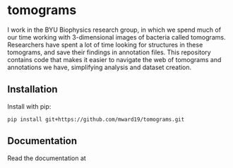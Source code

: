 # tomograms
I work in the BYU Biophysics research group, 
in which we spend much of our time working with 3-dimensional images of bacteria called tomograms. 
Researchers have spent a lot of time looking for structures in these tomograms, and save their findings in annotation files. 
This repository contains code that makes it easier to navigate the web of tomograms and annotations we have,
simplifying analysis and dataset creation.

## Installation
Install with pip:
```shell
pip install git+https://github.com/mward19/tomograms.git
```

## Documentation
Read the documentation at [](https://mward19.github.io/tomograms/)
